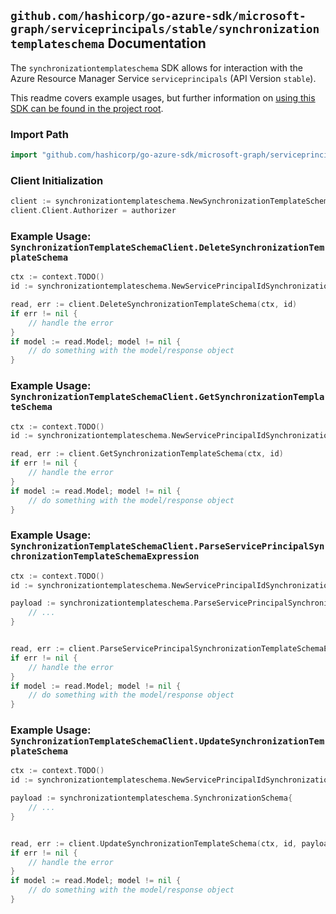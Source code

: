 
## `github.com/hashicorp/go-azure-sdk/microsoft-graph/serviceprincipals/stable/synchronizationtemplateschema` Documentation

The `synchronizationtemplateschema` SDK allows for interaction with the Azure Resource Manager Service `serviceprincipals` (API Version `stable`).

This readme covers example usages, but further information on [using this SDK can be found in the project root](https://github.com/hashicorp/go-azure-sdk/tree/main/docs).

### Import Path

```go
import "github.com/hashicorp/go-azure-sdk/microsoft-graph/serviceprincipals/stable/synchronizationtemplateschema"
```


### Client Initialization

```go
client := synchronizationtemplateschema.NewSynchronizationTemplateSchemaClientWithBaseURI("https://management.azure.com")
client.Client.Authorizer = authorizer
```


### Example Usage: `SynchronizationTemplateSchemaClient.DeleteSynchronizationTemplateSchema`

```go
ctx := context.TODO()
id := synchronizationtemplateschema.NewServicePrincipalIdSynchronizationTemplateID("servicePrincipalIdValue", "synchronizationTemplateIdValue")

read, err := client.DeleteSynchronizationTemplateSchema(ctx, id)
if err != nil {
	// handle the error
}
if model := read.Model; model != nil {
	// do something with the model/response object
}
```


### Example Usage: `SynchronizationTemplateSchemaClient.GetSynchronizationTemplateSchema`

```go
ctx := context.TODO()
id := synchronizationtemplateschema.NewServicePrincipalIdSynchronizationTemplateID("servicePrincipalIdValue", "synchronizationTemplateIdValue")

read, err := client.GetSynchronizationTemplateSchema(ctx, id)
if err != nil {
	// handle the error
}
if model := read.Model; model != nil {
	// do something with the model/response object
}
```


### Example Usage: `SynchronizationTemplateSchemaClient.ParseServicePrincipalSynchronizationTemplateSchemaExpression`

```go
ctx := context.TODO()
id := synchronizationtemplateschema.NewServicePrincipalIdSynchronizationTemplateID("servicePrincipalIdValue", "synchronizationTemplateIdValue")

payload := synchronizationtemplateschema.ParseServicePrincipalSynchronizationTemplateSchemaExpressionRequest{
	// ...
}


read, err := client.ParseServicePrincipalSynchronizationTemplateSchemaExpression(ctx, id, payload)
if err != nil {
	// handle the error
}
if model := read.Model; model != nil {
	// do something with the model/response object
}
```


### Example Usage: `SynchronizationTemplateSchemaClient.UpdateSynchronizationTemplateSchema`

```go
ctx := context.TODO()
id := synchronizationtemplateschema.NewServicePrincipalIdSynchronizationTemplateID("servicePrincipalIdValue", "synchronizationTemplateIdValue")

payload := synchronizationtemplateschema.SynchronizationSchema{
	// ...
}


read, err := client.UpdateSynchronizationTemplateSchema(ctx, id, payload)
if err != nil {
	// handle the error
}
if model := read.Model; model != nil {
	// do something with the model/response object
}
```
